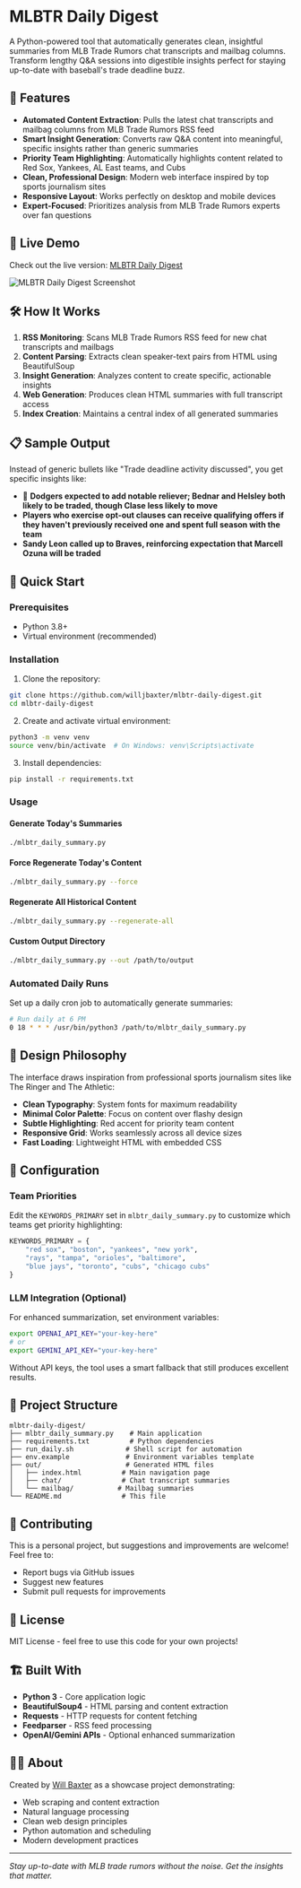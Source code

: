 # MLBTR Daily Digest

A Python-powered tool that automatically generates clean, insightful summaries from MLB Trade Rumors chat transcripts and mailbag columns. Transform lengthy Q&A sessions into digestible insights perfect for staying up-to-date with baseball's trade deadline buzz.

## 🚀 Features

- **Automated Content Extraction**: Pulls the latest chat transcripts and mailbag columns from MLB Trade Rumors RSS feed
- **Smart Insight Generation**: Converts raw Q&A content into meaningful, specific insights rather than generic summaries  
- **Priority Team Highlighting**: Automatically highlights content related to Red Sox, Yankees, AL East teams, and Cubs
- **Clean, Professional Design**: Modern web interface inspired by top sports journalism sites
- **Responsive Layout**: Works perfectly on desktop and mobile devices
- **Expert-Focused**: Prioritizes analysis from MLB Trade Rumors experts over fan questions

## 📱 Live Demo

Check out the live version: [MLBTR Daily Digest](https://mlbtr.willbaxter.info)

![MLBTR Daily Digest Screenshot](screenshot.png)

## 🛠 How It Works

1. **RSS Monitoring**: Scans MLB Trade Rumors RSS feed for new chat transcripts and mailbags
2. **Content Parsing**: Extracts clean speaker-text pairs from HTML using BeautifulSoup
3. **Insight Generation**: Analyzes content to create specific, actionable insights
4. **Web Generation**: Produces clean HTML summaries with full transcript access
5. **Index Creation**: Maintains a central index of all generated summaries

## 📋 Sample Output

Instead of generic bullets like "Trade deadline activity discussed", you get specific insights like:

- 🔴 **Dodgers expected to add notable reliever; Bednar and Helsley both likely to be traded, though Clase less likely to move**
- **Players who exercise opt-out clauses can receive qualifying offers if they haven't previously received one and spent full season with the team**
- **Sandy Leon called up to Braves, reinforcing expectation that Marcell Ozuna will be traded**

## 🚀 Quick Start

### Prerequisites

- Python 3.8+
- Virtual environment (recommended)

### Installation

1. Clone the repository:
```bash
git clone https://github.com/willjbaxter/mlbtr-daily-digest.git
cd mlbtr-daily-digest
```

2. Create and activate virtual environment:
```bash
python3 -m venv venv
source venv/bin/activate  # On Windows: venv\Scripts\activate
```

3. Install dependencies:
```bash
pip install -r requirements.txt
```

### Usage

#### Generate Today's Summaries
```bash
./mlbtr_daily_summary.py
```

#### Force Regenerate Today's Content
```bash
./mlbtr_daily_summary.py --force
```

#### Regenerate All Historical Content
```bash
./mlbtr_daily_summary.py --regenerate-all
```

#### Custom Output Directory
```bash
./mlbtr_daily_summary.py --out /path/to/output
```

### Automated Daily Runs

Set up a daily cron job to automatically generate summaries:

```bash
# Run daily at 6 PM
0 18 * * * /usr/bin/python3 /path/to/mlbtr_daily_summary.py
```

## 🎨 Design Philosophy

The interface draws inspiration from professional sports journalism sites like The Ringer and The Athletic:

- **Clean Typography**: System fonts for maximum readability
- **Minimal Color Palette**: Focus on content over flashy design  
- **Subtle Highlighting**: Red accent for priority team content
- **Responsive Grid**: Works seamlessly across all device sizes
- **Fast Loading**: Lightweight HTML with embedded CSS

## 🔧 Configuration

### Team Priorities

Edit the `KEYWORDS_PRIMARY` set in `mlbtr_daily_summary.py` to customize which teams get priority highlighting:

```python
KEYWORDS_PRIMARY = {
    "red sox", "boston", "yankees", "new york", 
    "rays", "tampa", "orioles", "baltimore",
    "blue jays", "toronto", "cubs", "chicago cubs"
}
```

### LLM Integration (Optional)

For enhanced summarization, set environment variables:

```bash
export OPENAI_API_KEY="your-key-here"
# or
export GEMINI_API_KEY="your-key-here"
```

Without API keys, the tool uses a smart fallback that still produces excellent results.

## 📁 Project Structure

```
mlbtr-daily-digest/
├── mlbtr_daily_summary.py    # Main application
├── requirements.txt          # Python dependencies  
├── run_daily.sh             # Shell script for automation
├── env.example              # Environment variables template
├── out/                     # Generated HTML files
│   ├── index.html          # Main navigation page
│   ├── chat/               # Chat transcript summaries
│   └── mailbag/           # Mailbag summaries
└── README.md               # This file
```

## 🤝 Contributing

This is a personal project, but suggestions and improvements are welcome! Feel free to:

- Report bugs via GitHub issues
- Suggest new features
- Submit pull requests for improvements

## 📄 License

MIT License - feel free to use this code for your own projects!

## 🏗 Built With

- **Python 3** - Core application logic
- **BeautifulSoup4** - HTML parsing and content extraction
- **Requests** - HTTP requests for content fetching
- **Feedparser** - RSS feed processing
- **OpenAI/Gemini APIs** - Optional enhanced summarization

## 👨‍💻 About

Created by [Will Baxter](https://willbaxter.info) as a showcase project demonstrating:
- Web scraping and content extraction
- Natural language processing
- Clean web design principles  
- Python automation and scheduling
- Modern development practices

---

*Stay up-to-date with MLB trade rumors without the noise. Get the insights that matter.* 